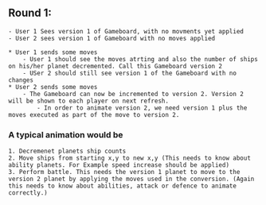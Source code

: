 ## Round 1:
	- User 1 Sees version 1 of Gameboard, with no movments yet applied
	- User 2 sees version 1 of Gameboard with no moves applied

	* User 1 sends some moves
		- User 1 should see the moves atrting and also the number of ships on his/her planet decremented. Call this Gameboard version 2
		- USer 2 should still see version 1 of the Gameboard with no changes
	* User 2 sends some moves
		- The Gameboard can now be incremented to version 2. Version 2 will be shown to each player on next refresh.
			- In order to animate version 2, we need version 1 plus the moves executed as part of the move to version 2.



### A typical animation would be


	1. Decremenet planets ship counts
	2. Move ships from starting x,y to new x,y (This needs to know about ability planets. For Example speed increase should be applied)
	3. Perform battle. This needs the version 1 planet to move to the version 2 planet by applying the moves used in the conversion. (Again this needs to know about abilities, attack or defence to animate correctly.)